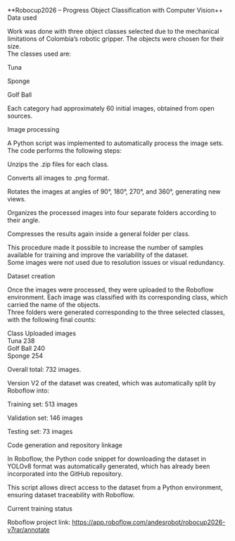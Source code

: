 **Robocup2026 – Progress Object Classification with Computer Vision++
Data used  

Work was done with three object classes selected due to the mechanical limitations of Colombia’s robotic gripper. The objects were chosen for their size.  
The classes used are:  

Tuna  

Sponge  

Golf Ball  

Each category had approximately 60 initial images, obtained from open sources.  

Image processing  

A Python script was implemented to automatically process the image sets.  
The code performs the following steps:  

Unzips the .zip files for each class.  

Converts all images to .png format.  

Rotates the images at angles of 90°, 180°, 270°, and 360°, generating new views.  

Organizes the processed images into four separate folders according to their angle.  

Compresses the results again inside a general folder per class.  

This procedure made it possible to increase the number of samples available for training and improve the variability of the dataset.  
Some images were not used due to resolution issues or visual redundancy.  

Dataset creation  

Once the images were processed, they were uploaded to the Roboflow environment. Each image was classified with its corresponding class, which carried the name of the objects.  
Three folders were generated corresponding to the three selected classes, with the following final counts:  

Class	Uploaded images  
Tuna	238  
Golf Ball	240  
Sponge	254  

Overall total: 732 images.  

Version V2 of the dataset was created, which was automatically split by Roboflow into:  

Training set: 513 images  

Validation set: 146 images  

Testing set: 73 images  

Code generation and repository linkage  

In Roboflow, the Python code snippet for downloading the dataset in YOLOv8 format was automatically generated, which has already been incorporated into the GitHub repository.  

This script allows direct access to the dataset from a Python environment, ensuring dataset traceability with Roboflow.  

Current training status  

Roboflow project link: https://app.roboflow.com/andesrobot/robocup2026-y7rar/annotate
